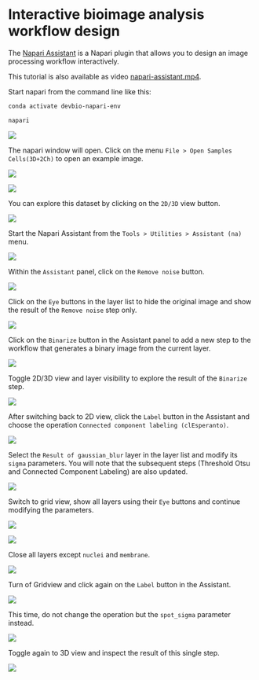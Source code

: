 # Interactive bioimage analysis workflow design

The [Napari Assistant](https://www.napari-hub.org/plugins/napari-assistant) is a Napari plugin that allows you to design an image processing workflow interactively.

This tutorial is also available as video [napari-assistant.mp4](images/napari-assistant.mp4).

Start napari from the command line like this:

```bash
conda activate devbio-napari-env

napari
```

![](images/napari-assistant01.jpg)

The napari window will open. Click on the menu `File > Open Samples Cells(3D+2Ch)` to open an example image.

![](images/napari-assistant02.jpg)

![](images/napari-assistant03.jpg)

You can explore this dataset by clicking on the `2D/3D` view button.

![](images/napari-assistant04.jpg)

Start the Napari Assistant from the `Tools > Utilities > Assistant (na)` menu.

![](images/napari-assistant05.jpg)

Within the `Assistant` panel, click on the `Remove noise` button.

![](images/napari-assistant06.jpg)

Click on the `Eye` buttons in the layer list to hide the original image and show the result of the `Remove noise` step only.

![](images/napari-assistant07.jpg)

Click on the `Binarize` button in the Assistant panel to add a new step to the workflow that generates a binary image from the current layer.

![](images/napari-assistant08.jpg)

Toggle 2D/3D view and layer visibility to explore the result of the `Binarize` step.

![](images/napari-assistant09.jpg)

After switching back to 2D view, click the `Label` button in the Assistant and choose the operation `Connected component labeling (clEsperanto)`.

![](images/napari-assistant11.jpg)

Select the `Result of gaussian_blur` layer in the layer list and modify its `sigma` parameters. You will note that the subsequent steps (Threshold Otsu and Connected Component Labeling) are also updated.

![](images/napari-assistant12.jpg)

Switch to grid view, show all layers using their `Eye` buttons and continue modifying the parameters.

![](images/napari-assistant13.jpg)

![](images/napari-assistant14.jpg)

Close all layers except `nuclei` and `membrane`.

![](images/napari-assistant15.jpg)

Turn of Gridview and click again on the `Label` button in the Assistant.

![](images/napari-assistant16.jpg)

This time, do not change the operation but the `spot_sigma` parameter instead.

![](images/napari-assistant17.jpg)

Toggle again to 3D view and inspect the result of this single step.

![](images/napari-assistant18.jpg)








